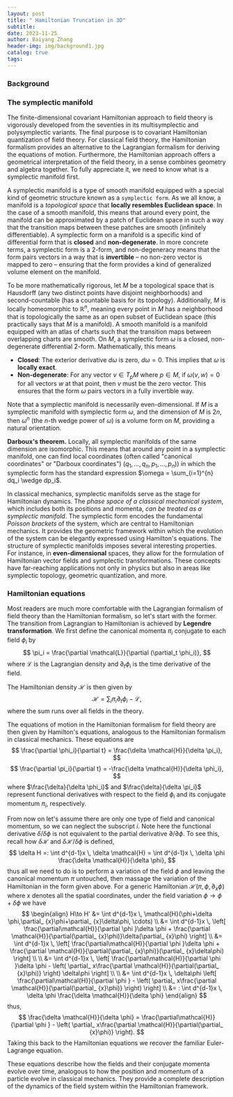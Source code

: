 ```yaml
---
layout: post
title: " Hamiltonian Truncation in 3D"
subtitle: 
date: 2023-11-25
author: Baiyang Zhang
header-img: img/background1.jpg
catalog: true
tags:
---
```


### Background

### The symplectic manifold

The finite-dimensional covariant Hamiltonian approach to field theory is vigorously developed from the seventies in its multisymplectic and polysymplectic variants. The final purpose is to covariant Hamiltonian quantization of field theory. For classical field theory, the Hamiltonian formalism provides an alternative to the Lagrangian formalism for deriving the equations of motion. Furthermore, the Hamiltonian approach offers a geometrical interpretation of the field theory, in a sense combines geometry and algebra together. To fully appreciate it, we need to know what is a symplectic manifold first. 

A symplectic manifold is a type of smooth manifold equipped with a special kind of geometric structure known as a `symplectic form`. As we all know, a manifold is a *topological space* that **locally resembles Euclidean space**. In the case of a smooth manifold, this means that around every point, the manifold can be approximated by a patch of Euclidean space in such a way that the transition maps between these patches are smooth (infinitely differentiable). A symplectic form on a manifold is a specific kind of differential form that is **closed** and **non-degenerate**. In more concrete terms, a symplectic form is a $2$-form, and non-degeneracy means that the form pairs vectors in a way that is **invertible** – no non-zero vector is mapped to zero – ensuring that the form provides a kind of generalized volume element on the manifold.

To be more mathematically rigorous, let $M$ be a topological space that is Hausdorff (any two distinct points have disjoint neighborhoods) and second-countable (has a countable basis for its topology).  Additionally, $M$ is locally homeomorphic to $\mathbb{R}^n$, meaning every point in $M$ has a neighborhood that is topologically the same as an open subset of Euclidean space (this practically says that $M$ is a manifold). A smooth manifold is a manifold equipped with an atlas of charts such that the transition maps between overlapping charts are smooth. On $M$, a symplectic form $\omega$ is a closed, non-degenerate differential $2$-form. Mathematically, this means 
- **Closed**: The exterior derivative $d\omega$ is zero, $d\omega = 0$. This implies that $\omega$ is **locally exact**.
- **Non-degenerate**: For any vector $v\in T_ {p}M$ where $p \in M$, if $\omega(v, w) = 0$ for all vectors $w$ at that point, then $v$ must be the zero vector. This ensures that the form $\omega$ pairs vectors in a fully invertible way.

Note that a symplectic manifold is necessarily even-dimensional. If $M$ is a symplectic manifold with symplectic form $\omega$, and the dimension of $M$ is $2n$, then $\omega^n$ (the $n$-th wedge power of $\omega$) is a volume form on $M$, providing a natural orientation.

**Darboux's theorem.** Locally, all symplectic manifolds of the same dimension are isomorphic. This means that around any point in a symplectic manifold, one can find local coordinates (often called "canonical coordinates" or "Darboux coordinates") $(q_1, \ldots, q_n, p_1, \ldots, p_n)$) in which the symplectic form has the standard expression $\omega = \sum_{i=1}^{n} dq_i \wedge dp_i$.

In classical mechanics, symplectic manifolds serve as the stage for Hamiltonian dynamics. The *phase space of a classical mechanical system*, which includes both its positions and momenta, *can be treated as a symplectic manifold*. The symplectic form encodes the fundamental *Poisson brackets* of the system, which are central to Hamiltonian mechanics. It provides the geometric framework within which the evolution of the system can be elegantly expressed using Hamilton's equations. The structure of symplectic manifolds imposes several interesting properties. For instance, in **even-dimensional** spaces, they allow for the formulation of Hamiltonian vector fields and symplectic transformations. These concepts have far-reaching applications not only in physics but also in areas like symplectic topology, geometric quantization, and more.

### Hamiltonian equations

Most readers are much more comfortable with the Lagrangian formalism of field theory than the Hamiltonian formalism, so let's start with the former. The transition from Lagrangian to Hamiltonian is achieved by **Legendre transformation**. We first define the canonical momenta $\pi_i$ conjugate to each field $\phi_i$ by
$$ \pi_i = \frac{\partial \mathcal{L}}{\partial (\partial_t \phi_i)}, $$
where $\mathcal{L}$ is the Lagrangian density and $\partial_t \phi_i$ is the time derivative of the field.

The Hamiltonian density $\mathcal{H}$ is then given by
$$ \mathcal{H} = \sum_i \pi_i \partial_t \phi_i - \mathcal{L}, $$
where the sum runs over all fields in the theory.

The equations of motion in the Hamiltonian formalism for field theory are then given by Hamilton's equations, analogous to the Hamiltonian formalism in classical mechanics. These equations are
$$ \frac{\partial \phi_i}{\partial t} = \frac{\delta \mathcal{H}}{\delta \pi_i}, $$
$$ \frac{\partial \pi_i}{\partial t} = -\frac{\delta \mathcal{H}}{\delta \phi_i}, $$
where $\frac{\delta}{\delta \phi_i}$ and $\frac{\delta}{\delta \pi_i}$ represent functional derivatives with respect to the field $\phi_i$ and its conjugate momentum $\pi_i$, respectively. 

From now on let's assume there are only one type of field and canonical momentum, so we can neglect the subscript $i$. Note here the functional derivative $\delta / \delta \phi$ is not equivalent to the partial derivative $\partial / \partial \phi$. To see this, recall how $\delta \mathcal{H}$ and $\delta \mathcal{H} / \delta \phi$ is defined,
$$
\delta H =:  \int d^{d-1}x \, \delta \mathcal{H} = \int d^{d-1}x \, \delta \phi \frac{\delta \mathcal{H}}{\delta \phi},
$$
thus all we need to do is to perform a variation of the field $\phi$ and leaving the canonical momentum $\pi$ untouched, then massage the variation of the Hamiltonian in the form given above. For a generic Hamiltonian $\mathcal{H}(\pi,\phi,\partial_ {x}\phi)$ where $x$ denotes all the spatial coordinates, under the field variation $\phi\to\phi+\delta \phi$ we have
$$
\begin{align}
H\to H' &=  \int d^{d-1}x \, \mathcal{H}(\phi+\delta \phi,\partial_ {x}\phi+\partial_ {x}\delta\phi, \cdots) \\
&=  \int d^{d-1}x \, \left[ \frac{\partial\mathcal{H}}{\partial \phi }\delta \phi + \frac{\partial \mathcal{H}}{\partial(\partial_ {x}\phi)}\delta(\partial_ {x}\phi) \right] \\
&= \int d^{d-1}x \, \left[ \frac{\partial\mathcal{H}}{\partial \phi }\delta \phi + \frac{\partial \mathcal{H}}{\partial(\partial_ {x}\phi)}(\partial_ {x}\delta\phi) \right] \\ \\
&= \int d^{d-1}x \, \left[ \frac{\partial\mathcal{H}}{\partial \phi }\delta \phi - \left( \partial_ x\frac{\partial \mathcal{H}}{\partial(\partial_ {x}\phi)} \right) \delta\phi \right] \\ \\
&= \int d^{d-1}x \, \delta\phi  \left[ \frac{\partial\mathcal{H}}{\partial \phi } - \left( \partial_ x\frac{\partial \mathcal{H}}{\partial(\partial_ {x}\phi)} \right) \right]  \\
&= : \int d^{d-1}x \, \delta \phi \frac{\delta \mathcal{H}}{\delta \phi}
\end{align}
$$
thus, 
$$
\frac{\delta \mathcal{H}}{\delta \phi} = \frac{\partial\mathcal{H}}{\partial \phi } - \left( \partial_ x\frac{\partial \mathcal{H}}{\partial(\partial_ {x}\phi)} \right).
$$
Taking this back to the Hamiltonian equations we recover the familiar Euler-Lagrange equation.

These equations describe how the fields and their conjugate momenta evolve over time, analogous to how the position and momentum of a particle evolve in classical mechanics. They provide a complete description of the dynamics of the field system within the Hamiltonian framework.